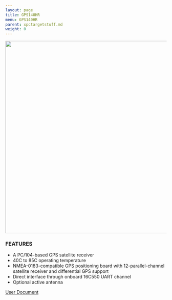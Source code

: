 ```yaml
---
layout: page
title: GPS140HR
menu: GPS140HR
parent: xpctargetstuff.md
weight: 0
---
```


<p align="center">
<img src="https://github.com/armlab-clemson/armlab_inventory/blob/gh-pages/images/gps140hr.jpg?raw=true" width="600px" >
</p>

### FEATURES

* A PC/104-based GPS satellite receiver
* 40C to 85C operating temperature
* NMEA-0183-compatible GPS positioning board with 12-parallel-channel satellite receiver and differential GPS support
* Direct interface through onboard 16C550 UART channel
* Optional active antenna

[User Document](https://www.rtd.com/NEW_manuals/hardware/utilitymodules/GPS140.pdf)
